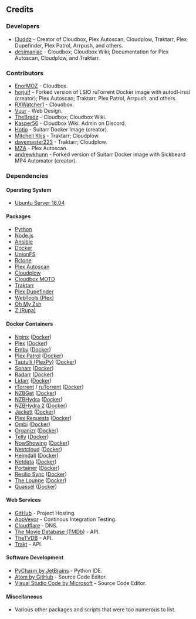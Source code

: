 ## Credits

### Developers

* [l3uddz](https://github.com/l3uddz) - Creator of Cloudbox, Plex Autoscan, Cloudplow, Traktarr, Plex Dupefinder, Plex Patrol, Arrpush, and others.
* [desimaniac](https://github.com/desimaniac) - Cloudbox; Cloudbox Wiki; Documentation for Plex Autoscan, Cloudplow, and Traktarr.

### Contributors

* [EnorMOZ](https://github.com/EnorMOZ) - Cloudbox.
* [horjulf](https://github.com/horjulf) - Forked version of LSIO ruTorrent Docker image with autodl-irssi (creator); Plex Autoscan; Traktarr, Plex Patrol, Arrpush, and others.
* [RXWatcher1](https://github.com/RXWatcher1) - Cloudbox.
* [Vuur](https://github.com/vuur) -  Web Design.
* [TheBradz](https://github.com/TheBradz) - Cloudbox; Cloudbox Wiki.
* [Kasper56](https://github.com/After-Shock) - Cloudbox Wiki. Admin on Discord.
* [Hotio](https://gitlab.com/hotio) - Suitarr Docker Image (creator).
* [Mitchell Klijs](https://github.com/mitchellklijs) - Traktarr; Cloudplow.
* [davemaster223](https://github.com/daghaian) - Traktarr; Cloudplow.
* [MZA](https://github.com/mza921) - Plex Autoscan.
* [andrewkhunn](https://github.com/andrewkhunn) - Forked version of Suitarr Docker image with Sickbeard MP4 Automator (creator).


### Dependencies

#### Operating System

* [Ubuntu Server 18.04](https://www.ubuntu.com/download/server)

#### Packages

* [Python](https://www.python.org/)
* [Node.js](https://nodejs.org/en/)
* [Ansible](https://www.ansible.com/)
* [Docker](https://www.docker.com/community-edition)
* [UnionFS](http://manpages.ubuntu.com/manpages/trusty/man8/unionfs-fuse.8.html)
* [Rclone](https://rclone.org)
* [Plex Autoscan](https://github.com/l3uddz/plex_autoscan)
* [Cloudplow](https://github.com/l3uddz/cloudplow)
* [Cloudbox MOTD](https://github.com/Cloudbox/cloudbox_motd)
* [Traktarr](https://github.com/l3uddz/traktarr)
* [Plex Dupefinder](https://github.com/l3uddz/plex_dupefinder)
* [WebTools (Plex)](https://github.com/ukdtom/WebTools.bundle)
* [Oh My Zsh](https://github.com/robbyrussell/oh-my-zsh)
* [Z (Rupa)](https://github.com/rupa/z)

#### Docker Containers

* [Nginx](https://github.com/jwilder/nginx-proxy) ([Docker](https://hub.docker.com/r/jwilder/nginx-proxy/))
* [Plex](https://www.plex.tv) ([Docker](https://github.com/plexinc/pms-docker))
* [Emby](https://emby.media/) ([Docker](https://hub.docker.com/r/emby/embyserver/))
* [Plex Patrol](https://github.com/l3uddz/plex_patrol) ([Docker](https://hub.docker.com/r/emby/embyserver/))
* [Tautulli (PlexPy)](http://tautulli.com/) ([Docker](https://github.com/Tautulli/Tautulli-Docker))
* [Sonarr](https://sonarr.tv) ([Docker](https://gitlab.com/hotio/suitarr))
* [Radarr](https://radarr.video) ([Docker](https://gitlab.com/hotio/suitarr))
* [Lidarr](https://lidarr.audio) ([Docker](https://gitlab.com/hotio/suitarr))
* [rTorrent](https://github.com/rakshasa/rtorrent/wiki) / [ruTorrent](https://github.com/Novik/ruTorrent)  ([Docker](https://github.com/horjulf/docker-rutorrent-autodl))
* [NZBGet](https://nzbget.net) ([Docker](https://gitlab.com/hotio/suitarr))
* [NZBHydra](https://github.com/theotherp/nzbhydra) ([Docker](https://github.com/linuxserver/docker-hydra))
* [NZBHydra 2](https://github.com/theotherp/nzbhydra2) ([Docker](https://gitlab.com/hotio/suitarr))
* [Jackett](https://github.com/Jackett/Jackett) ([Docker](https://gitlab.com/hotio/suitarr))
* [Plex Requests](https://github.com/lokenx/plexrequests-meteor) ([Docker](https://github.com/linuxserver/docker-plexrequests))
* [Ombi](https://ombi.io) ([Docker](https://github.com/linuxserver/docker-ombi))
* [Organizr](https://github.com/causefx/Organizr) ([Docker](https://github.com/linuxserver/docker-organizr))
* [Telly](https://github.com/tombowditch/telly) ([Docker](https://hub.docker.com/r/tombowditch/telly/))
* [NowShowing](https://github.com/ninthwalker/NowShowing) ([Docker](https://hub.docker.com/r/ninthwalker/nowshowing/))
* [Nextcloud](https://nextcloud.com) ([Docker](https://hub.docker.com/r/linuxserver/nextcloud/))
* [Heimdall](https://github.com/linuxserver/Heimdall) ([Docker](https://hub.docker.com/r/linuxserver/heimdall/))
* [Netdata](https://my-netdata.io) ([Docker](https://github.com/titpetric/netdata))
* [Portainer](https://portainer.io) ([Docker](https://hub.docker.com/r/portainer/portainer/))
* [Resilio Sync](https://www.resilio.com) ([Docker](https://hub.docker.com/r/resilio/sync/))
* [The Lounge](https://thelounge.chat) ([Docker](https://hub.docker.com/r/linuxserver/thelounge/))
* [Quassel](https://quassel-irc.org) ([Docker](https://github.com/linuxserver/docker-quassel-core))

#### Web Services

* [GitHub](https://github.com) - Project Hosting.
* [AppVeyor](https://www.appveyor.com/) - Continous Integration Testing.
* [Cloudflare](https://www.cloudflare.com) - DNS.
* [The Movie Database (TMDb)](https://www.themoviedb.org) - API.
* [TheTVDB](https://www.thetvdb.com) - API.
* [Trakt](https://trakt.tv) - API.

#### Software Development
* [PyCharm by JetBrains](https://www.jetbrains.com/pycharm/) - Python IDE.
* [Atom by GitHub](https://atom.io) - Source Code Editor.
* [Visual Studio Code by Microsoft](https://code.visualstudio.com/) - Source Code Editor.

#### Miscellaneous

* Various other packages and scripts that were too numerous to list.
